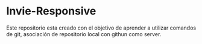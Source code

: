 # Invie-Responsive
Este repositorio esta creado con el objetivo de aprender a utilizar comandos de git, asociación de repositorio local con githun como server.
